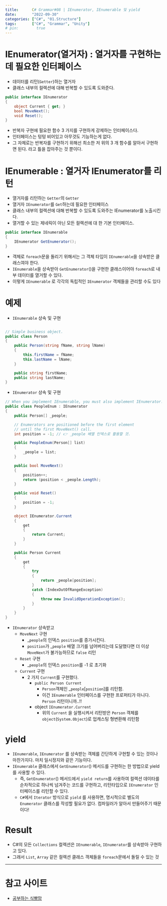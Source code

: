 ```yaml
---
title:      C# Grammar#08 | IEnumerator, IEnumerable 및 yield
date:       "2022-09-30"
categories: ["C#", "01.Structure"]
tags:       ["C#", "Grammar", "Unity"]
# pin:        true
---
```



# IEnumerator(열거자) : 열거자를 구현하는데 필요한 인터페이스
- 데이터를 리턴(```Getter```)하는 열거자
- 클래스 내부의 컬렉션에 대해 반복할 수 있도록 도와준다.
```c#
public interface IEnumerator
{
    object Current { get; }
    bool MoveNext();
    void Reset();
}
```
- 반복자 구현에 필요한 함수 3 가지를 구현하게 강제하는 인터페이스다. 
- 인터페이스는 텅텅 비어있고 아무것도 기능하는게 없다. 
- 그 자체로는 반복자를 구현하기 위해선 최소한 저 위의 3 개 함수를 알아서 구현하면 된다. 라고 틀을 잡아주는 것 뿐이다.

# IEnumerable : 열거자 IEnumerator를 리턴
- 열거자를 리턴하는 ```Getter```의 ```Getter```
- 열거자 ```IEnumerator```를 ```Get```하는데 필요한 인터페이스
- 클래스 내부의 컬렉션에 대해 반복할 수 있도록 도와주는 IEnumerator를 노출시킨다. 
- 열거할 수 있는 제네릭이 아닌 모든 컬렉션에 대 한 기본 인터페이스.
```c#
public interface IEnumerable
{
    IEnumerator GetEnumerator();
}
```
- 객체로 ```foreach```문을 돌리기 위해서는 그 객체 타입이 ```IEnumerable```을 상속받은 클래스여야 한다. 
- ```IEnumerable```을 상속받아 ```GetEnumerator```()을 구현한 클래스이어야 ```foreach```로 내부 데이터를 열거할 수 있다.
- 이렇게 ```IEnumerable``` 로 각각의 독립적인 ```IEnumerator``` 객체들을 관리할 수도 있다

# 예제
- ```IEnumerable``` 상속 및 구현
```c#

// Simple business object.
public class Person
{
    public Person(string fName, string lName)
    {
        this.firstName = fName;
        this.lastName = lName;
    }

    public string firstName;
    public string lastName;
}
```

- ```IEnumerator``` 상속 및 구현
```c#
// When you implement IEnumerable, you must also implement IEnumerator.
public class PeopleEnum : IEnumerator
{
    public Person[] _people;

    // Enumerators are positioned before the first element
    // until the first MoveNext() call.
    int position = -1; // 👉 _people 배열 인덱스로 활용할 것.

    public PeopleEnum(Person[] list)
    {
        _people = list;
    }

    public bool MoveNext()
    {
        position++;
        return (position < _people.Length);
    }

    public void Reset()
    {
        position = -1;
    }

    object IEnumerator.Current
    {
        get
        {
            return Current;
        }
    }

    public Person Current
    {
        get
        {
            try
            {
                return _people[position];
            }
            catch (IndexOutOfRangeException)
            {
                throw new InvalidOperationException();
            }
        }
    }
}
```
- ```IEnumerator``` 상속받고
  - ```MoveNext``` 구현
    - _```people```의 인덱스 ```position```를 증가시킨다.
    - ```position```가 _```people``` 배열 크기를 넘어버리는데 도달했다면 더 이상 ```MoveNext```가 불가능하므로 ```false``` 리턴
  - ```Reset``` 구현
    - _```people```의 인덱스 ```position```를 -1 로 초기화
  - ```Current``` 구현
    - 2 가지 ```Current```를 구현했다.
      - ```public Person Current```
        - ```Person```객체인 _```people```[```position```]를 리턴함.
        - 이건 ```IEnumerable``` 인터페이스를 구현한 프로퍼티가 아니다. ```Person``` 리턴이니까..!!
      - object ```IEnumerator.Current```
        - 위의 ```Current``` 을 실행시켜서 리턴받은 ```Person``` 객체를 ```object```(```System.Object```)로 업캐스팅 형변환해 리턴함


# yield
- ```IEnumerable```, ```IEnumerator``` 를 상속받는 객체를 간단하게 구현할 수 있는 것이나 마찬가지다. 마치 일시정지와 같은 기능이다.
- ```IEnumerable``` 클래스에서 ```GetEnumerator```() 메서드를 구현하는 한 방법으로 yield 를 사용할 수 있다.
  - 즉, ```GetEnumerator```() 메서드에서 ```yield return```를 사용하여 컬렉션 데이타를 순차적으로 하나씩 넘겨주는 코드를 구현하고, 리턴타입으로 ```IEnumerator``` 인터페이스를 리턴할 수 있다.
  - ```C#```에서 ```Iterator``` 방식으로 ```yield``` 를 사용하면, 명시적으로 별도의 ```Enumerator``` 클래스를 작성할 필요가 없다. 컴파일러가 알아서 만들어주기 때문이다!


# Result
- C#의 모든 ```Collections``` 컬렉션은 ```IEnumerable```, ```IEnumerator```를 상속받아 구현하고 있다.
- 그래서 ```List```, ```Array``` 같은 컬렉션 클래스 객체들을 ```foreach```문에서 돌릴 수 있는 것

---

# 참고 사이트
- [공부하는 식빵맘](https://ansohxxn.github.io/c%20sharp/enumerate/)